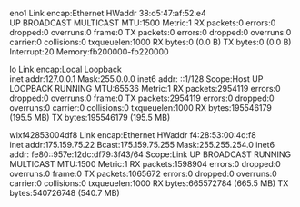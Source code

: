 eno1      Link encap:Ethernet  HWaddr 38:d5:47:af:52:e4  
          UP BROADCAST MULTICAST  MTU:1500  Metric:1
          RX packets:0 errors:0 dropped:0 overruns:0 frame:0
          TX packets:0 errors:0 dropped:0 overruns:0 carrier:0
          collisions:0 txqueuelen:1000 
          RX bytes:0 (0.0 B)  TX bytes:0 (0.0 B)
          Interrupt:20 Memory:fb200000-fb220000 

lo        Link encap:Local Loopback  
          inet addr:127.0.0.1  Mask:255.0.0.0
          inet6 addr: ::1/128 Scope:Host
          UP LOOPBACK RUNNING  MTU:65536  Metric:1
          RX packets:2954119 errors:0 dropped:0 overruns:0 frame:0
          TX packets:2954119 errors:0 dropped:0 overruns:0 carrier:0
          collisions:0 txqueuelen:1000 
          RX bytes:195546179 (195.5 MB)  TX bytes:195546179 (195.5 MB)

wlxf42853004df8 Link encap:Ethernet  HWaddr f4:28:53:00:4d:f8  
          inet addr:175.159.75.22  Bcast:175.159.75.255  Mask:255.255.254.0
          inet6 addr: fe80::957e:12dc:df79:3f43/64 Scope:Link
          UP BROADCAST RUNNING MULTICAST  MTU:1500  Metric:1
          RX packets:1598904 errors:0 dropped:0 overruns:0 frame:0
          TX packets:1065672 errors:0 dropped:0 overruns:0 carrier:0
          collisions:0 txqueuelen:1000 
          RX bytes:665572784 (665.5 MB)  TX bytes:540726748 (540.7 MB)

